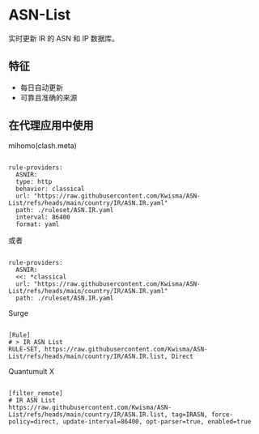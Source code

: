 
# ASN-List
    
实时更新 IR 的 ASN 和 IP 数据库。
    
## 特征
    
- 每日自动更新
- 可靠且准确的来源
    
## 在代理应用中使用
    
mihomo(clash.meta)
   
<pre><code class="language-javascript">
rule-providers:
  ASNIR:
  type: http
  behavior: classical
  url: "https://raw.githubusercontent.com/Kwisma/ASN-List/refs/heads/main/country/IR/ASN.IR.yaml"
  path: ./ruleset/ASN.IR.yaml
  interval: 86400
  format: yaml
</code></pre>

或者

<pre><code class="language-javascript">
rule-providers:
  ASNIR:
  <<: *classical
  url: "https://raw.githubusercontent.com/Kwisma/ASN-List/refs/heads/main/country/IR/ASN.IR.yaml"
  path: ./ruleset/ASN.IR.yaml
</code></pre>
    
Surge
    
<pre><code class="language-javascript">
[Rule]
# > IR ASN List
RULE-SET, https://raw.githubusercontent.com/Kwisma/ASN-List/refs/heads/main/country/IR/ASN.IR.list, Direct
</code></pre>
    
Quantumult X
    
<pre><code class="language-javascript">
[filter_remote]
# IR ASN List
https://raw.githubusercontent.com/Kwisma/ASN-List/refs/heads/main/country/IR/ASN.IR.list, tag=IRASN, force-policy=direct, update-interval=86400, opt-parser=true, enabled=true
</code></pre>
